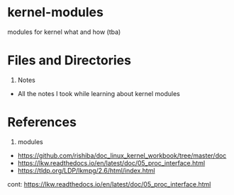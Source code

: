 # kernel-modules
modules for kernel what and how (tba)

# Files and Directories
1. Notes
-  All the notes I took while learning about kernel modules 

# References
1. modules 
- https://github.com/rishiba/doc_linux_kernel_workbook/tree/master/doc
- https://lkw.readthedocs.io/en/latest/doc/05_proc_interface.html
- https://tldp.org/LDP/lkmpg/2.6/html/index.html

cont: https://lkw.readthedocs.io/en/latest/doc/05_proc_interface.html
